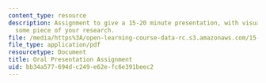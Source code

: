```yaml
---
content_type: resource
description: Assignment to give a 15-20 minute presentation, with visual aids, on
  some piece of your research.
file: /media/https%3A/open-learning-course-data-rc.s3.amazonaws.com/15-289-communication-skills-for-academics-spring-2002/bb34a577694dc249e62efc6e391beec2_oralassn2002.pdf
file_type: application/pdf
resourcetype: Document
title: Oral Presentation Assignment
uid: bb34a577-694d-c249-e62e-fc6e391beec2
---
```

